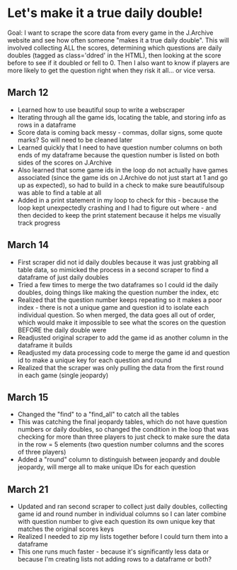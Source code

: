 # Let's make it a true daily double!

Goal: I want to scrape the score data from every game in the J.Archive website and see how often someone "makes it a true daily double".  This will involved collecting ALL the scores, determining which questions are daily doubles (tagged as class='ddred' in the HTML), then looking at the score before to see if it doubled or fell to 0. Then I also want to know if players are more likely to get the question right when they risk it all... or vice versa.

## March 12

- Learned how to use beautiful soup to write a webscraper
- Iterating through all the game ids, locating the table, and storing info as rows in a dataframe
- Score data is coming back messy - commas, dollar signs, some quote marks? So will need to be cleaned later
- Learned quickly that I need to have question number columns on both ends of my dataframe because the question number is listed on both sides of the scores on J.Archive
- Also learned that some game ids in the loop do not actually have games associated (since the game ids on J.Archive do not just start at 1 and go up as expected), so had to build in a check to make sure beautifulsoup was able to find a table at all
- Added in a print statement in my loop to check for this - because the loop kept unexpectedly crashing and I had to figure out where - and then decided to keep the print statement because it helps me visually track progress

## March 14

- First scraper did not id daily doubles because it was just grabbing all table data, so mimicked the process in a second scraper to find a dataframe of just daily doubles
- Tried a few times to merge the two dataframes so I could id the daily doubles, doing things like making the question number the index, etc
- Realized that the question number keeps repeating so it makes a poor index - there is not a unique game and question id to isolate each individual question. So when merged, the data goes all out of order, which would make it impossible to see what the scores on the question BEFORE the daily double were
- Readjusted original scraper to add the game id as another column in the dataframe it builds
- Readjusted my data processing code to merge the game id and question id to make a unique key for each question and round
- Realized that the scraper was only pulling the data from the first round in each game (single jeopardy)

## March 15
- Changed the "find" to a "find_all" to catch all the tables
- This was catching the final jeopardy tables, which do not have question numbers or daily doubles, so changed the condition in the loop that was checking for more than three players to just check to make sure the data in the row = 5 elements (two question number columns and the scores of three players)
- Added a "round" column to distinguish between jeopardy and double jeopardy, will merge all to make unique IDs for each question

## March 21
- Updated and ran second scraper to collect just daily doubles, collecting game id and round number in individual columns so I can later combine with question number to give each question its own unique key that matches the original scores keys
- Realized I needed to zip my lists together before I could turn them into a dataframe
- This one runs much faster - because it's significantly less data or because I'm creating lists not adding rows to a dataframe or both?